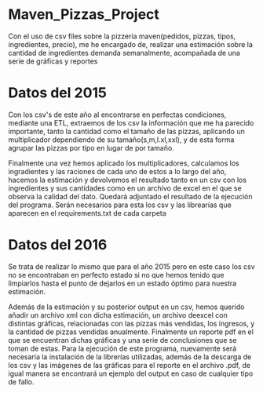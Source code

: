 # Maven_Pizzas_Project
Con el uso de csv files sobre la pizzería maven(pedidos, pizzas, tipos, ingredientes, precio),  me he encargado de, realizar una estimación sobre la cantidad de ingredientes demanda semanalmente, acompañada de una serie de gráficas y reportes

# Datos del 2015
Con los csv's de este año al encontrarse en perfectas condiciones, mediante una ETL, extraemos de los csv la información que me ha parecido importante, tanto la cantidad como el tamaño de las pizzas, aplicando un multiplicador dependiendo de su tamaño(s,m,l.xl,xxl), y de esta forma agrupar las pizzas por tipo en lugar de por tamaño.

Finalmente una vez hemos aplicado los multiplicadores, calculamos los ingradientes y las raciones de cada uno de estos a lo largo del año, hacemos la estimación y devolvemos el resultado tanto en un csv con los ingredientes y sus cantidades como en un archivo de excel en el que se observa la calidad del dato. Quedará adjuntado el resultado de la ejecución del programa. Serán necesarios para esta los csv y las librearías que aparecen en el requirements.txt de cada carpeta


# Datos del 2016

Se trata de realizar lo mismo que para el año 2015 pero en este caso los csv no se encontraban en perfecto estado si no que hemos tenido que limpiarlos hasta el punto de dejarlos en un estado óptimo para nuestra estimación.

Además de la estimación y su posterior output en un csv, hemos querido añadir un archivo xml con dicha estimación, un archivo deexcel con distintas gráficas, relacionadas con las pizzas más vendidas, los ingresos, y la cantidad de pizzas vendidas anualmente. Finalmente un reporte pdf en el que se encuentran dichas gráficas y una serie de conclusiones que se toman de estas. Para la ejecución de este programa, nuevamente será necesaria la instalación de la librerías utilizadas, además de la descarga de los csv y las imágenes de las gráficas para el reporte en el archivo .pdf, de igual manera se encontrará un ejemplo del output en caso de cualquier tipo de fallo.
